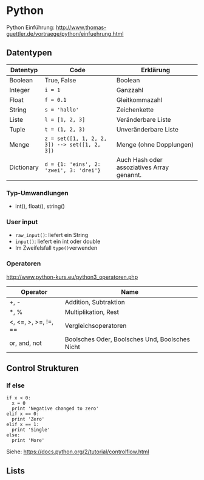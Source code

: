 # Python
Python Einführung: http://www.thomas-guettler.de/vortraege/python/einfuehrung.html

## Datentypen

| Datentyp | Code | Erklärung|
|--|--|--|
| Boolean	| True, False	| Boolean |
| Integer	| `i = 1`	| Ganzzahl |
| Float	| `f = 0.1`	| Gleitkommazahl |
| String	| `s = 'hallo'`	| Zeichenkette |
| Liste	| `l = [1, 2, 3]`	| Veränderbare Liste |
| Tuple	| `t = (1, 2, 3)`	| Unveränderbare Liste |
| Menge	| `z = set([1, 1, 2, 2, 3]) --> set([1, 2, 3])`	| Menge (ohne Dopplungen)|
| Dictionary |	`d = {1: 'eins', 2: 'zwei', 3: 'drei'}`	| Auch Hash oder assoziatives Array  genannt. |

### Typ-Umwandlungen
* int(), float(), string()

### User input
* `raw_input()`: liefert ein String
* `input()`: liefert ein int oder double
* Im Zweifelsfall `type()`verwenden

### Operatoren
http://www.python-kurs.eu/python3_operatoren.php

| Operator | Name |
|--|--|
| +, - |	Addition, Subtraktion	|
| *, %	| Multiplikation, Rest |
| <, <=, >, >=, !=, == | Vergleichsoperatoren |
| or, and, not	| Boolsches Oder, Boolsches Und, Boolsches Nicht |

## Control Strukturen
### If else
```
if x < 0:
  x = 0
  print 'Negative changed to zero'
elif x == 0:
  print 'Zero'
elif x == 1:
  print 'Single'
else:
  print 'More'
```

Siehe: https://docs.python.org/2/tutorial/controlflow.html

## Lists

